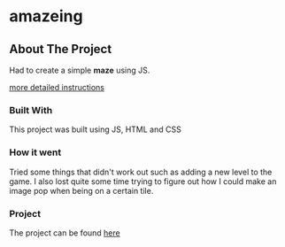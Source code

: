 # amazeing

<!-- ABOUT THE PROJECT -->
## About The Project
Had to create a simple **maze** using JS.

[more detailed instructions](https://github.com/becodeorg/bxl-hopper-1-25/tree/master/The%20Hill/projects/2.amazeing)

### Built With
This project was built using JS, HTML and CSS

### How it went
Tried some things that didn't work out such as adding a new level to the game.
I also lost quite some time trying to figure out how I could make an image pop when being on a certain tile.

### Project
The project can be found [here](https://denababaie.github.io/amazeing/)
